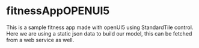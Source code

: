 # fitnessAppOPENUI5
This is a sample fitness app made with openUI5 using StandardTile control.
Here we are using a static json data to build our model, this can be fetched from a web service as well.
